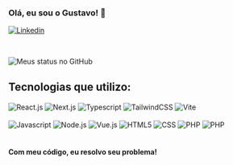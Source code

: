 ### Olá, eu sou o Gustavo! 👋
[![Linkedin](https://img.shields.io/badge/LinkedIn-0077B5?style=for-the-badge&logo=linkedin&logoColor=white)](https://www.linkedin.com/in/gustavo-tostes-dev/)

<br>

![Meus status no GitHub](https://github-readme-stats.vercel.app/api?username=GustavoTostes&show_icons=true&theme=radical&custom_title=Meus%20status%20no%20GitHub)

## Tecnologias que utilizo:
<div style="display: inline_block">

  <img align="center" alt="React.js" src="https://img.shields.io/badge/React-20232A?style=for-the-badge&logo=react&logoColor=61DAFB">
  <img align="center" alt="Next.js" src="https://img.shields.io/badge/next.js-000000?style=for-the-badge&logo=nextdotjs&logoColor=white">
  <img align="center" alt="Typescript" src="https://img.shields.io/badge/TypeScript-007ACC?style=for-the-badge&logo=typescript&logoColor=white">
  <img align="center" alt="TailwindCSS" src="https://img.shields.io/badge/Tailwind_CSS-grey?style=for-the-badge&logo=tailwind-css&logoColor=38B2AC">
  <img align="center" alt="Vite" src="https://img.shields.io/badge/Vite-646CFF?style=for-the-badge&logo=Vite&logoColor=white">

  <br/>
  <br/>
  
  <img align="center" alt="Javascript" src="https://img.shields.io/badge/JavaScript-F7DF1E?style=for-the-badge&logo=javascript&logoColor=black">
  <img align="center" alt="Node.js" src="https://img.shields.io/badge/Node.js-43853D?style=for-the-badge&logo=node.js&logoColor=white">
  <img align="center" alt="Vue.js" src="https://img.shields.io/badge/Vue.js-35495E?style=for-the-badge&logo=vue.js&logoColor=4FC08D">
  <img align="center" alt="HTML5" src="https://img.shields.io/badge/HTML5-E34F26?style=for-the-badge&logo=html5&logoColor=white">
  <img align="center" alt="CSS" src="https://img.shields.io/badge/CSS3-1572B6?style=for-the-badge&logo=css3&logoColor=white">
  <img align="center" alt="PHP" src="https://img.shields.io/badge/PHP-777BB4?style=for-the-badge&logo=php&logoColor=white">
  <img align="center" alt="PHP" src="https://img.shields.io/badge/Bootstrap-563D7C?style=for-the-badge&logo=bootstrap&logoColor=white">
  
</div>

<br>

#### Com meu código, eu resolvo seu problema!
